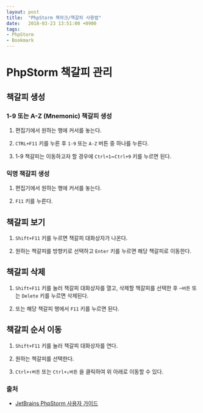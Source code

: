 ```yaml
---
layout: post
title:  "PhpStorm 북마크/책갈피 사용법"
date:   2018-03-23 13:51:00 +0900
tags:
- PhpStorm
- Bookmark
---
```



# PhpStorm 책갈피 관리

## 책갈피 생성

### 1-9 또는 A-Z (Mnemonic) 책갈피 생성

1. 편집기에서 원하는 행에 커서를 놓는다.

2. `CTRL+F11` 키를 누른 후 `1-9` 또는 `A-Z` 버튼 중 하나를 누른다.

3. 1-9 책갈피는 이동하고자 할 경우에 `Ctrl+1`~`Ctrl+9` 키를 누르면 된다.

### 익명 책갈피 생성

1. 편집기에서 원하는 행에 커서를 놓는다.

2. `F11` 키를 누른다.


## 책갈피 보기

1. `Shift+F11` 키를 누르면 책갈피 대화상자가 나온다. 

2. 원하는 책갈피를 방향키로 선택하고 `Enter` 키를 누르면 해당 책갈피로 이동한다.


##  책갈피 삭제

1. `Shift+F11` 키를 눌러 책갈피 대화상자를 열고, 삭제할 책갈피를 선택한 후 `─버튼` 또는 `Delete` 키를 누르면 삭제된다.

2. 또는 해당 책갈피 행에서 `F11` 키를 누르면 된다.


## 책갈피 순서 이동

1. `Shift+F11` 키를 눌러 책갈피 대화상자를 연다.

2. 원하는 책갈피를 선택한다.

3. `Ctrl+↑버튼` 또는 `Ctrl+↓버튼` 을 클릭하여 위 아래로 이동할 수 있다.


### 출처

- [JetBrains PhpStorm 사용자 가이드](https://www.jetbrains.com/help/phpstorm/managing-bookmarks.html)